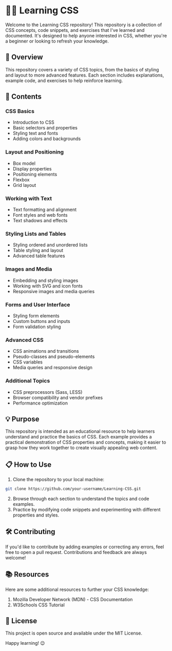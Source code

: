 # 👨‍💻 Learning CSS

Welcome to the Learning CSS repository! This repository is a collection of CSS concepts, code snippets, and exercises that I've learned and documented. It's designed to help anyone interested in CSS, whether you're a beginner or looking to refresh your knowledge.

## 📰 Overview
This repository covers a variety of CSS topics, from the basics of styling and layout to more advanced features. Each section includes explanations, example code, and exercises to help reinforce learning.

## 📜 Contents

### CSS Basics
- Introduction to CSS
- Basic selectors and properties
- Styling text and fonts
- Adding colors and backgrounds

### Layout and Positioning
- Box model
- Display properties
- Positioning elements
- Flexbox
- Grid layout

### Working with Text
- Text formatting and alignment
- Font styles and web fonts
- Text shadows and effects

### Styling Lists and Tables
- Styling ordered and unordered lists
- Table styling and layout
- Advanced table features

### Images and Media
- Embedding and styling images
- Working with SVG and icon fonts
- Responsive images and media queries

### Forms and User Interface
- Styling form elements
- Custom buttons and inputs
- Form validation styling

### Advanced CSS
- CSS animations and transitions
- Pseudo-classes and pseudo-elements
- CSS variables
- Media queries and responsive design

### Additional Topics
- CSS preprocessors (Sass, LESS)
- Browser compatibility and vendor prefixes
- Performance optimization

## 💡 Purpose
This repository is intended as an educational resource to help learners understand and practice the basics of CSS. Each example provides a practical demonstration of CSS properties and concepts, making it easier to grasp how they work together to create visually appealing web content.

## 📋 How to Use
1. Clone the repository to your local machine:
```sh
git clone https://github.com/your-username/Learning-CSS.git
```
2. Browse through each section to understand the topics and code examples.
3. Practice by modifying code snippets and experimenting with different properties and styles.

## 🛠 Contributing
If you'd like to contribute by adding examples or correcting any errors, feel free to open a pull request. Contributions and feedback are always welcome!

## 📚 Resources 
Here are some additional resources to further your CSS knowledge:
1. Mozilla Developer Network (MDN) - CSS Documentation
2. W3Schools CSS Tutorial

## 📄 License 
This project is open source and available under the MIT License.

Happy learning! 😉
